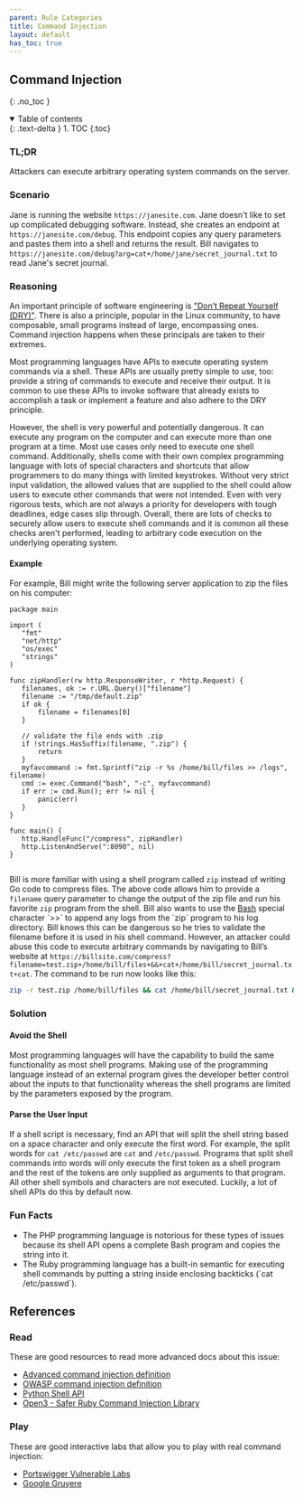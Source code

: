 ```yaml
---
parent: Rule Categories
title: Command Injection
layout: default
has_toc: true
---
```

 
## Command Injection
 
{: .no_toc }
 
<details open markdown="block">
 <summary>
   Table of contents
 </summary>
 {: .text-delta }
1. TOC
{:toc}
</details>
 
### TL;DR
 
Attackers can execute arbitrary operating system commands on the server.
 
### Scenario
 
Jane is running the website `https://janesite.com`. Jane doesn't like to set up complicated debugging software. Instead, she creates an endpoint at `https://janesite.com/debug`. This endpoint copies any query parameters and pastes them into a shell and returns the result. Bill navigates to `https://janesite.com/debug?arg=cat+/home/jane/secret_journal.txt` to read Jane's secret journal.
 
### Reasoning
 
An important principle of software engineering is ["Don’t Repeat Yourself (DRY)"](https://en.wikipedia.org/wiki/Don%27t_repeat_yourself). There is also a principle, popular in the Linux community, to have composable, small programs instead of large, encompassing ones. Command injection happens when these principals are taken to their extremes.
 
Most programming languages have APIs to execute operating system commands via a shell. These APIs are usually pretty simple to use, too: provide a string of commands to execute and receive their output. It is common to use these APIs to invoke software that already exists to accomplish a task or implement a feature and also adhere to the DRY principle.
 
However, the shell is very powerful and potentially dangerous. It can execute any program on the computer and can execute more than one program at a time. Most use cases only need to execute one shell command. Additionally, shells come with their own complex programming language with lots of special characters and shortcuts that allow programmers to do many things with limited keystrokes. Without very strict input validation, the allowed values that are supplied to the shell could allow users to execute other commands that were not intended. Even with very rigorous tests, which are not always a priority for developers with tough deadlines, edge cases slip through. Overall, there are lots of checks to securely allow users to execute shell commands and it is common all these checks aren't performed, leading to arbitrary code execution on the underlying operating system.
 
#### Example
 
For example, Bill might write the following server application to zip the files on his computer:
 
~~~golang
package main
 
import (
   "fmt"
   "net/http"
   "os/exec"
   "strings"
)
 
func zipHandler(rw http.ResponseWriter, r *http.Request) {
   filenames, ok := r.URL.Query()["filename"]
   filename := "/tmp/default.zip"
   if ok {
       filename = filenames[0]
   }
 
   // validate the file ends with .zip
   if !strings.HasSuffix(filename, ".zip") {
       return
   }
   myfavcommand := fmt.Sprintf("zip -r %s /home/bill/files >> /logs", filename)
   cmd := exec.Command("bash", "-c", myfavcommand)
   if err := cmd.Run(); err != nil {
       panic(err)
   }
}
 
func main() {
   http.HandleFunc("/compress", zipHandler)
   http.ListenAndServe(":8090", nil)
}
 
~~~
 
Bill is more familiar with using a shell program called `zip` instead of writing Go code to compress files. The above code allows him to provide a `filename` query parameter to change the output of the zip file and run his favorite `zip` program from the shell. Bill also wants to use the [Bash](https://en.wikipedia.org/wiki/Bash_(Unix_shell)) special character `>>` to append any logs from the `zip` program to his log directory. Bill knows this can be dangerous so he tries to validate the filename before it is used in his shell command. However, an attacker could abuse this code to execute arbitrary commands by navigating to Bill’s website at `https://billsite.com/compress?filename=test.zip+/home/bill/files+&&+cat+/home/bill/secret_journal.txt+cat`. The command to be run now looks like this:
 
~~~bash
zip -r test.zip /home/bill/files && cat /home/bill/secret_journal.txt && cat /home/bill/files
~~~
 
### Solution
 
#### Avoid the Shell
 
Most programming languages will have the capability to build the same functionality as most shell programs. Making use of the programming language instead of an external program gives the developer better control about the inputs to that functionality whereas the shell programs are limited by the parameters exposed by the program.
 
#### Parse the User Input
 
If a shell script is necessary, find an API that will split the shell string based on a space character and only execute the first word. For example, the split words for `cat /etc/passwd` are `cat` and `/etc/passwd`. Programs that split shell commands into words will only execute the first token as a shell program and the rest of the tokens are only supplied as arguments to that program. All other shell symbols and characters are not executed. Luckily, a lot of shell APIs do this by default now.
 
### Fun Facts
 
* The PHP programming language is notorious for these types of issues because its shell API opens a complete Bash program and copies the string into it.
* The Ruby programming language has a built-in semantic for executing shell commands by putting a string inside enclosing backticks (\`cat /etc/passwd\`).
 
## References
 
### Read
 
These are good resources to read more advanced docs about this issue:
 
* [Advanced command injection definition](https://portswigger.net/web-security/os-command-injection)
* [OWASP command injection definition](https://owasp.org/www-community/attacks/Command_Injection)
* [Python Shell API](https://docs.python.org/3/library/subprocess.html#security-considerations)
* [Open3 - Safer Ruby Command Injection Library](https://docs.ruby-lang.org/en/2.0.0/Open3.html)
 
### Play
 
These are good interactive labs that allow you to play with real command injection:
 
* [Portswigger Vulnerable Labs](https://portswigger.net/web-security/all-labs)
* [Google Gruyere](https://google-gruyere.appspot.com/)